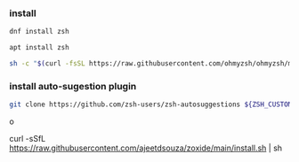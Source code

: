 ### install
```sh
dnf install zsh
```
```sh
apt install zsh
```
```sh
sh -c "$(curl -fsSL https://raw.githubusercontent.com/ohmyzsh/ohmyzsh/master/tools/install.sh)"
```
### install auto-sugestion plugin

```sh
git clone https://github.com/zsh-users/zsh-autosuggestions ${ZSH_CUSTOM:-~/.oh-my-zsh/custom}/plugins/zsh-autosuggestions
```
o

curl -sSfL https://raw.githubusercontent.com/ajeetdsouza/zoxide/main/install.sh | sh
